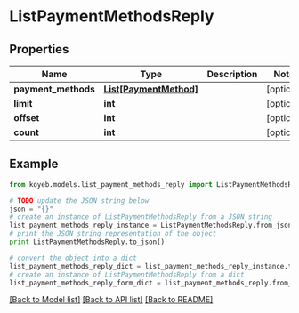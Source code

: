 # ListPaymentMethodsReply


## Properties
Name | Type | Description | Notes
------------ | ------------- | ------------- | -------------
**payment_methods** | [**List[PaymentMethod]**](PaymentMethod.md) |  | [optional] 
**limit** | **int** |  | [optional] 
**offset** | **int** |  | [optional] 
**count** | **int** |  | [optional] 

## Example

```python
from koyeb.models.list_payment_methods_reply import ListPaymentMethodsReply

# TODO update the JSON string below
json = "{}"
# create an instance of ListPaymentMethodsReply from a JSON string
list_payment_methods_reply_instance = ListPaymentMethodsReply.from_json(json)
# print the JSON string representation of the object
print ListPaymentMethodsReply.to_json()

# convert the object into a dict
list_payment_methods_reply_dict = list_payment_methods_reply_instance.to_dict()
# create an instance of ListPaymentMethodsReply from a dict
list_payment_methods_reply_form_dict = list_payment_methods_reply.from_dict(list_payment_methods_reply_dict)
```
[[Back to Model list]](../README.md#documentation-for-models) [[Back to API list]](../README.md#documentation-for-api-endpoints) [[Back to README]](../README.md)


